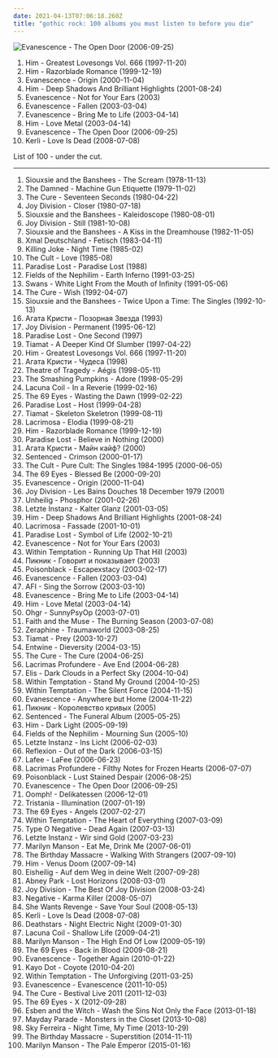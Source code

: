 ```yaml
---
date: 2021-04-13T07:06:18.260Z
title: "gothic rock: 100 albums you must listen to before you die"
---
```

![Evanescence - The Open Door (2006-09-25)](http://coverartarchive.org/release/b0a43312-26f6-46e1-b751-f24f54413e9f/6183360728-500.jpg "Evanescence - The Open Door (2006-09-25)")
<ol class="albums">
<li data-cover="https://img.discogs.com/5p0bYzMxbO-g0FixydX4t22HKkI=/fit-in/600x492/filters:strip_icc():format(jpeg):mode_rgb():quality(90)/discogs-images/R-4736214-1435140831-9496.jpeg.jpg" data-tags="love metal, gothic rock" role="button">Him - Greatest Lovesongs Vol. 666 (1997-11-20)</li>
<li data-cover="http://coverartarchive.org/release/c38d4983-987f-35b9-9683-932192d5e3c4/19881038050-500.jpg" data-tags="love metal" role="button">Him - Razorblade Romance (1999-12-19)</li>
<li data-cover="http://coverartarchive.org/release/5518dcfd-bcc5-422e-9f85-69d771cd2f5a/5961563350-500.jpg" data-tags="gothic rock, rock, gothic, evanescence" role="button">Evanescence - Origin (2000-11-04)</li>
<li data-cover="https://img.discogs.com/ni7uCf-iPt8QlOnZvnvuy2QwB-w=/fit-in/600x529/filters:strip_icc():format(jpeg):mode_rgb():quality(90)/discogs-images/R-1035230-1552926164-8622.jpeg.jpg" data-tags="love metal" role="button">Him - Deep Shadows And Brilliant Highlights (2001-08-24)</li>
<li data-cover="http://coverartarchive.org/release/9045185f-a666-488d-b63e-4e6fc141bb0a/1226061435-500.jpg" data-tags="rock, gothic rock, evanescence" role="button">Evanescence - Not for Your Ears (2003)</li>
<li data-cover="http://coverartarchive.org/release/0d36931b-831a-3663-90a1-57b2210e19f3/2107137774-500.jpg" data-tags="rock" role="button">Evanescence - Fallen (2003-03-04)</li>
<li data-cover="http://coverartarchive.org/release/0a95fcf2-e586-4002-9222-8a6451ac8d45/8906915408-500.jpg" data-tags="gothic rock, female fronted metal, metal" role="button">Evanescence - Bring Me to Life (2003-04-14)</li>
<li data-cover="https://img.discogs.com/-lr80SWu3Q6ICo4nNSf8Y21MFk4=/fit-in/600x591/filters:strip_icc():format(jpeg):mode_rgb():quality(90)/discogs-images/R-3783951-1344287950-5460.jpeg.jpg" data-tags="love metal, him" role="button">Him - Love Metal (2003-04-14)</li>
<li data-cover="http://coverartarchive.org/release/b0a43312-26f6-46e1-b751-f24f54413e9f/6183360728-500.jpg" data-tags="rock, gothic rock" role="button">Evanescence - The Open Door (2006-09-25)</li>
<li data-cover="http://coverartarchive.org/release/7e03de41-4397-4757-9e8b-9703d19c8440/5877736768-500.jpg" data-tags="gothic rock, pop" role="button">Kerli - Love Is Dead (2008-07-08)</li>
</ol>
List of 100 - under the cut.
<!-- more -->

_________________

<ol class="albums">
<li data-cover="http://coverartarchive.org/release/a580e5c6-fb3a-4b62-8170-daa13fa1c046/28316388522-500.jpg" data-tags="post-punk" role="button">
Siouxsie and the Banshees - The Scream (1978-11-13)
</li>
<li data-cover="http://coverartarchive.org/release/2f803106-a53a-49f4-8b9c-991a38a1b3b8/11574025842-500.jpg" data-tags="punk" role="button">
The Damned - Machine Gun Etiquette (1979-11-02)
</li>
<li data-cover="http://coverartarchive.org/release/710f4e35-a355-45ba-b61f-2a969ff8e870/12483197648-500.jpg" data-tags="post-punk" role="button">
The Cure - Seventeen Seconds (1980-04-22)
</li>
<li data-cover="http://coverartarchive.org/release/97d8bb43-f46f-3460-92dc-d6acdb3f1279/14969806130-500.jpg" data-tags="post-punk" role="button">
Joy Division - Closer (1980-07-18)
</li>
<li data-cover="http://coverartarchive.org/release/3acddd36-87e5-3564-a424-a79f6184ce3a/13485029013-500.jpg" data-tags="post-punk" role="button">
Siouxsie and the Banshees - Kaleidoscope (1980-08-01)
</li>
<li data-cover="https://via.placeholder.com/450" data-tags="post-punk, new wave" role="button">
Joy Division - Still (1981-10-08)
</li>
<li data-cover="https://img.discogs.com/21L8upSOvyjopNZJBhNHyZ4plhM=/fit-in/600x607/filters:strip_icc():format(jpeg):mode_rgb():quality(90)/discogs-images/R-687536-1293969695.jpeg.jpg" data-tags="post-punk" role="button">
Siouxsie and the Banshees - A Kiss in the Dreamhouse (1982-11-05)
</li>
<li data-cover="https://via.placeholder.com/450" data-tags="gothic rock" role="button">
Xmal Deutschland - Fetisch (1983-04-11)
</li>
<li data-cover="http://coverartarchive.org/release/133d0c34-4d0f-40a1-80e3-3683e9f346f1/7179212194-500.jpg" data-tags="post-punk" role="button">
Killing Joke - Night Time (1985-02)
</li>
<li data-cover="https://img.discogs.com/xdXOSbOn1BsO5GqS82UohghV5M4=/fit-in/600x579/filters:strip_icc():format(jpeg):mode_rgb():quality(90)/discogs-images/R-2371772-1280158614.jpeg.jpg" data-tags="80s, rock" role="button">
The Cult - Love (1985-08)
</li>
<li data-cover="http://coverartarchive.org/release/f9e3c799-0e8c-420f-9b62-8e968a020223/7494792139-500.jpg" data-tags="gothic metal" role="button">
Paradise Lost - Paradise Lost (1988)
</li>
<li data-cover="http://coverartarchive.org/release/a456ea09-b0c6-46bf-819b-f63df2bfeae3/21099734617-500.jpg" data-tags="gothic rock, gothic" role="button">
Fields of the Nephilim - Earth Inferno (1991-03-25)
</li>
<li data-cover="https://img.discogs.com/WOaRMRG6fv7SVBDgiWNapcJHm0M=/fit-in/600x603/filters:strip_icc():format(jpeg):mode_rgb():quality(90)/discogs-images/R-404236-1301203330.jpeg.jpg" data-tags="post-punk" role="button">
Swans - White Light From the Mouth of Infinity (1991-05-06)
</li>
<li data-cover="http://coverartarchive.org/release/4284b81f-1731-313a-a4de-58b4c18a754a/5808321423-500.jpg" data-tags="90s, alternative" role="button">
The Cure - Wish (1992-04-07)
</li>
<li data-cover="http://coverartarchive.org/release/2dd25b6d-d060-4cac-86a1-7666d3b43f7b/13484960339-500.jpg" data-tags="post-punk, alternative, new wave" role="button">
Siouxsie and the Banshees - Twice Upon a Time: The Singles (1992-10-13)
</li>
<li data-cover="https://via.placeholder.com/450" data-tags="gothic rock, darkwave, decadence, gothic" role="button">
Агата Кристи - Позорная Звезда (1993)
</li>
<li data-cover="http://coverartarchive.org/release/d7c9e8c6-b057-4f48-b04e-c460ec924eff/11920495341-500.jpg" data-tags="post-punk" role="button">
Joy Division - Permanent (1995-06-12)
</li>
<li data-cover="https://img.discogs.com/drEC4Qy-HSNgJ2g9Lo-wbWhccoY=/fit-in/600x600/filters:strip_icc():format(jpeg):mode_rgb():quality(90)/discogs-images/R-891780-1477933367-4382.jpeg.jpg" data-tags="gothic metal, gothic rock" role="button">
Paradise Lost - One Second (1997)
</li>
<li data-cover="https://img.discogs.com/tXrQK9c_BRaoT_2IQivX_drvGHo=/fit-in/380x600/filters:strip_icc():format(jpeg):mode_rgb():quality(90)/discogs-images/R-3038961-1312877882.jpeg.jpg" data-tags="gothic metal" role="button">
Tiamat - A Deeper Kind Of Slumber (1997-04-22)
</li>
<li data-cover="https://img.discogs.com/5p0bYzMxbO-g0FixydX4t22HKkI=/fit-in/600x492/filters:strip_icc():format(jpeg):mode_rgb():quality(90)/discogs-images/R-4736214-1435140831-9496.jpeg.jpg" data-tags="love metal, gothic rock" role="button">
Him - Greatest Lovesongs Vol. 666 (1997-11-20)
</li>
<li data-cover="http://coverartarchive.org/release/cc28a1e5-3497-4b59-9163-7bf78651a0e6/3856745463-500.jpg" data-tags="gothic rock, darkwave, dark electro" role="button">
Агата Кристи - Чудеса (1998)
</li>
<li data-cover="https://img.discogs.com/k0jZTlvf2cXLRUHH9SrPiwBGokE=/fit-in/300x300/filters:strip_icc():format(jpeg):mode_rgb():quality(90)/discogs-images/R-1075260-1325031345.jpeg.jpg" data-tags="gothic metal" role="button">
Theatre of Tragedy - Aégis (1998-05-11)
</li>
<li data-cover="http://coverartarchive.org/release/dcae11f6-16e0-4efc-9b14-9a6497ca6150/8920454022-500.jpg" data-tags="alternative, 90s" role="button">
The Smashing Pumpkins - Adore (1998-05-29)
</li>
<li data-cover="http://coverartarchive.org/release/e12ca663-cfe8-4796-b6e2-7bf73cf23723/4972030151-500.jpg" data-tags="gothic metal" role="button">
Lacuna Coil - In a Reverie (1999-02-16)
</li>
<li data-cover="https://img.discogs.com/2Vg9urP_Yt5xg2Zx7fMoDrEIwpk=/fit-in/500x500/filters:strip_icc():format(jpeg):mode_rgb():quality(90)/discogs-images/R-11986454-1526045647-3237.jpeg.jpg" data-tags="gothic, finnish, gothic metal" role="button">
The 69 Eyes - Wasting the Dawn (1999-02-22)
</li>
<li data-cover="https://img.discogs.com/IrPgeuAaT2g3YFS9j_LV1JErqJw=/fit-in/600x600/filters:strip_icc():format(jpeg):mode_rgb():quality(90)/discogs-images/R-3981598-1351321028-9016.jpeg.jpg" data-tags="synthpop" role="button">
Paradise Lost - Host (1999-04-28)
</li>
<li data-cover="http://coverartarchive.org/release/77b9806c-2a9e-37b8-b6c9-543addcb157b/1078439108-500.jpg" data-tags="gothic metal" role="button">
Tiamat - Skeleton Skeletron (1999-08-11)
</li>
<li data-cover="https://img.discogs.com/kghbP0cZiuZgaQ_jVxLPPJPBXSI=/fit-in/478x742/filters:strip_icc():format(jpeg):mode_rgb():quality(90)/discogs-images/R-7173385-1435353547-9883.jpeg.jpg" data-tags="gothic metal, gothic" role="button">
Lacrimosa - Elodia (1999-08-21)
</li>
<li data-cover="http://coverartarchive.org/release/c38d4983-987f-35b9-9683-932192d5e3c4/19881038050-500.jpg" data-tags="love metal" role="button">
Him - Razorblade Romance (1999-12-19)
</li>
<li data-cover="https://img.discogs.com/edGEGZLOD16Kv6kByAo9_kEeeSg=/fit-in/600x594/filters:strip_icc():format(jpeg):mode_rgb():quality(90)/discogs-images/R-1130922-1194544860.jpeg.jpg" data-tags="gothic metal" role="button">
Paradise Lost - Believe in Nothing (2000)
</li>
<li data-cover="http://coverartarchive.org/release/d044b55e-0167-4db0-8d6a-6af4557a9a2f/4826972311-500.jpg" data-tags="gothic rock" role="button">
Агата Кристи - Майн кайф? (2000)
</li>
<li data-cover="http://coverartarchive.org/release/ccb999e5-78df-4580-8e60-a997add577f7/21611705986-500.jpg" data-tags="gothic metal" role="button">
Sentenced - Crimson (2000-01-17)
</li>
<li data-cover="http://coverartarchive.org/release/4caa9d1a-9bea-44d6-a6cf-92b936fb6a9e/14716838841-500.jpg" data-tags="hard rock, gothic rock" role="button">
The Cult - Pure Cult: The Singles 1984-1995 (2000-06-05)
</li>
<li data-cover="https://img.discogs.com/kqRN-zCX6xcbe2idK_IDCANsMXo=/fit-in/600x533/filters:strip_icc():format(jpeg):mode_rgb():quality(90)/discogs-images/R-3822578-1355881869-9489.jpeg.jpg" data-tags="gothic rock" role="button">
The 69 Eyes - Blessed Be (2000-09-20)
</li>
<li data-cover="http://coverartarchive.org/release/5518dcfd-bcc5-422e-9f85-69d771cd2f5a/5961563350-500.jpg" data-tags="gothic rock, rock, gothic, evanescence" role="button">
Evanescence - Origin (2000-11-04)
</li>
<li data-cover="https://img.discogs.com/hWdPqNXPwsFrpxTRYHlZLsmUeqc=/fit-in/600x600/filters:strip_icc():format(jpeg):mode_rgb():quality(90)/discogs-images/R-2228302-1309560049.jpeg.jpg" data-tags="live, gothic rock" role="button">
Joy Division - Les Bains Douches 18 December 1979 (2001)
</li>
<li data-cover="https://img.discogs.com/m0AtEly4U_oBDq4sC4atqs8OUOE=/fit-in/600x600/filters:strip_icc():format(jpeg):mode_rgb():quality(90)/discogs-images/R-8178537-1456607064-8578.jpeg.jpg" data-tags="gothic rock" role="button">
Unheilig - Phosphor (2001-02-26)
</li>
<li data-cover="http://coverartarchive.org/release/f5e9663a-ef6e-44ef-bb12-3d1035614a82/9279630913-500.jpg" data-tags="gothic, gothic rock" role="button">
Letzte Instanz - Kalter Glanz (2001-03-05)
</li>
<li data-cover="https://img.discogs.com/ni7uCf-iPt8QlOnZvnvuy2QwB-w=/fit-in/600x529/filters:strip_icc():format(jpeg):mode_rgb():quality(90)/discogs-images/R-1035230-1552926164-8622.jpeg.jpg" data-tags="love metal" role="button">
Him - Deep Shadows And Brilliant Highlights (2001-08-24)
</li>
<li data-cover="https://img.discogs.com/wdd4p_tJ4rIY5k3ahZROER-oDZA=/fit-in/600x450/filters:strip_icc():format(jpeg):mode_rgb():quality(90)/discogs-images/R-9256865-1477485793-3525.jpeg.jpg" data-tags="gothic metal, gothic" role="button">
Lacrimosa - Fassade (2001-10-01)
</li>
<li data-cover="http://coverartarchive.org/release/a1f47d19-685b-4448-a452-a051088ac144/7730383719-500.jpg" data-tags="gothic metal" role="button">
Paradise Lost - Symbol of Life (2002-10-21)
</li>
<li data-cover="http://coverartarchive.org/release/9045185f-a666-488d-b63e-4e6fc141bb0a/1226061435-500.jpg" data-tags="rock, gothic rock, evanescence" role="button">
Evanescence - Not for Your Ears (2003)
</li>
<li data-cover="http://coverartarchive.org/release/ac6996dc-c9e2-48e6-98e3-5c3826d2ee4d/8770433514-500.jpg" data-tags="symphonic metal, gothic metal, female vocalists" role="button">
Within Temptation - Running Up That Hill (2003)
</li>
<li data-cover="https://img.discogs.com/5POZRB78GKsIKyN1T4kCXA3AigY=/fit-in/600x535/filters:strip_icc():format(jpeg):mode_rgb():quality(90)/discogs-images/R-2732772-1298552037.jpeg.jpg" data-tags="gothic rock, gothic" role="button">
Пикник - Говорит и показывает (2003)
</li>
<li data-cover="https://img.discogs.com/Di4fCTnUwkHCwg8Z0D2PThSPMrU=/fit-in/500x500/filters:strip_icc():format(jpeg):mode_rgb():quality(90)/discogs-images/R-663497-1144956946.jpeg.jpg" data-tags="gothic metal" role="button">
Poisonblack - Escapexstacy (2003-02-17)
</li>
<li data-cover="http://coverartarchive.org/release/0d36931b-831a-3663-90a1-57b2210e19f3/2107137774-500.jpg" data-tags="rock" role="button">
Evanescence - Fallen (2003-03-04)
</li>
<li data-cover="https://img.discogs.com/DmrGqQLFUrLoC-xhHEnLUml8Ldk=/fit-in/600x640/filters:strip_icc():format(jpeg):mode_rgb():quality(90)/discogs-images/R-2811694-1604423801-9427.jpeg.jpg" data-tags="punk rock, punk, alternative rock" role="button">
AFI - Sing the Sorrow (2003-03-10)
</li>
<li data-cover="http://coverartarchive.org/release/0a95fcf2-e586-4002-9222-8a6451ac8d45/8906915408-500.jpg" data-tags="gothic rock, female fronted metal, metal" role="button">
Evanescence - Bring Me to Life (2003-04-14)
</li>
<li data-cover="https://img.discogs.com/-lr80SWu3Q6ICo4nNSf8Y21MFk4=/fit-in/600x591/filters:strip_icc():format(jpeg):mode_rgb():quality(90)/discogs-images/R-3783951-1344287950-5460.jpeg.jpg" data-tags="love metal, him" role="button">
Him - Love Metal (2003-04-14)
</li>
<li data-cover="http://coverartarchive.org/release/34de4124-76fd-4596-a891-82a9041612f9/6485727185-500.jpg" data-tags="radio radio radio" role="button">
Ohgr - SunnyPsyOp (2003-07-01)
</li>
<li data-cover="https://img.discogs.com/PwLxDpKp4ZMyejyXT5CjJ_eDh8k=/fit-in/600x600/filters:strip_icc():format(jpeg):mode_rgb():quality(90)/discogs-images/R-479776-1402230122-1820.jpeg.jpg" data-tags="darkwave, gothic rock" role="button">
Faith and the Muse - The Burning Season (2003-07-08)
</li>
<li data-cover="http://coverartarchive.org/release/42672f8d-4385-4780-b205-eb3c12271a62/14835663159-500.jpg" data-tags="gothic rock" role="button">
Zeraphine - Traumaworld (2003-08-25)
</li>
<li data-cover="http://coverartarchive.org/release/d8cbb769-f683-446e-8ad8-77fc2eba132b/5102448170-500.jpg" data-tags="gothic metal" role="button">
Tiamat - Prey (2003-10-27)
</li>
<li data-cover="http://coverartarchive.org/release/de3bd933-36b8-49aa-8d2d-55d0a86e64a9/27340748738-500.jpg" data-tags="doom metal, gothic metal, gothic rock, love metal, entwine" role="button">
Entwine - Dieversity (2004-03-15)
</li>
<li data-cover="http://coverartarchive.org/release/25e2716b-2c65-3ef8-b4ff-afc96570347d/7947383918-500.jpg" data-tags="post-punk, rock, alternative" role="button">
The Cure - The Cure (2004-06-25)
</li>
<li data-cover="https://img.discogs.com/zcXh2DgXaIPzWZEp4Zk9_MReZqM=/fit-in/600x600/filters:strip_icc():format(jpeg):mode_rgb():quality(90)/discogs-images/R-2110482-1454351708-1243.jpeg.jpg" data-tags="gothic rock, gothic metal" role="button">
Lacrimas Profundere - Ave End (2004-06-28)
</li>
<li data-cover="http://coverartarchive.org/release/844dba59-e6fd-4da8-b024-8b8dcb9d11ec/15850705428-500.jpg" data-tags="gothic metal, female fronted metal" role="button">
Elis - Dark Clouds in a Perfect Sky (2004-10-04)
</li>
<li data-cover="http://coverartarchive.org/release/0cb0d731-2781-4fcf-99cd-133d079b7d31/9379278772-500.jpg" data-tags="symphonic metal" role="button">
Within Temptation - Stand My Ground (2004-10-25)
</li>
<li data-cover="http://coverartarchive.org/release/b0d338fa-6935-4aa6-b891-a51c37217e43/4630453378-500.jpg" data-tags="symphonic metal" role="button">
Within Temptation - The Silent Force (2004-11-15)
</li>
<li data-cover="http://coverartarchive.org/release/415d1dea-4107-49e0-8fbe-cba8cf607d86/9469978707-500.jpg" data-tags="rock, evanescence, live" role="button">
Evanescence - Anywhere but Home (2004-11-22)
</li>
<li data-cover="http://coverartarchive.org/release/1861b9e4-917c-46b2-b9c4-1396e9f9e1ce/8928787408-500.jpg" data-tags="russian rock" role="button">
Пикник - Королевство кривых (2005)
</li>
<li data-cover="https://img.discogs.com/Nt_WuXZUumK4deJtXAObOggv0d8=/fit-in/590x600/filters:strip_icc():format(jpeg):mode_rgb():quality(90)/discogs-images/R-3383753-1328457076.jpeg.jpg" data-tags="gothic metal" role="button">
Sentenced - The Funeral Album (2005-05-25)
</li>
<li data-cover="http://coverartarchive.org/release/a94bce4d-ae54-4965-b388-c4c045d756ae/5086482774-500.jpg" data-tags="love metal" role="button">
Him - Dark Light (2005-09-19)
</li>
<li data-cover="http://coverartarchive.org/release/70b4ad53-e679-4224-8a95-a81edffb747f/10909822706-500.jpg" data-tags="gothic rock" role="button">
Fields of the Nephilim - Mourning Sun (2005-10)
</li>
<li data-cover="http://coverartarchive.org/release/d8e4f746-f031-4f66-b19e-a299c4d571bf/8034544119-500.jpg" data-tags="gothic rock, folk rock" role="button">
Letzte Instanz - Ins Licht (2006-02-03)
</li>
<li data-cover="http://coverartarchive.org/release/43cfad01-c00b-4f19-8efc-ebf489280466/14845296401-500.jpg" data-tags="rock, hard rock, melodic death metal, finnish, gothic metal, gothic rock" role="button">
Reflexion - Out of the Dark (2006-03-15)
</li>
<li data-cover="http://coverartarchive.org/release/77de0c94-8433-47db-b755-460391bb8a9c/27320358488-500.jpg" data-tags="rock, gothic rock, female vocalists, deutsch, good songs" role="button">
Lafee - LaFee (2006-06-23)
</li>
<li data-cover="http://coverartarchive.org/release/188cb109-506f-49f2-9420-880052269d19/4436846605-500.jpg" data-tags="gothic metal" role="button">
Lacrimas Profundere - Filthy Notes for Frozen Hearts (2006-07-07)
</li>
<li data-cover="https://img.discogs.com/oOY0hXYgn-0Dr6Oc856IpBp4gwo=/fit-in/600x595/filters:strip_icc():format(jpeg):mode_rgb():quality(90)/discogs-images/R-1070575-1514157186-5942.jpeg.jpg" data-tags="gothic metal" role="button">
Poisonblack - Lust Stained Despair (2006-08-25)
</li>
<li data-cover="http://coverartarchive.org/release/b0a43312-26f6-46e1-b751-f24f54413e9f/6183360728-500.jpg" data-tags="rock, gothic rock" role="button">
Evanescence - The Open Door (2006-09-25)
</li>
<li data-cover="http://coverartarchive.org/release/446531b3-47a1-4caf-8815-dab5b6734dde/9819885655-500.jpg" data-tags="industrial metal" role="button">
Oomph! - Delikatessen (2006-12-01)
</li>
<li data-cover="https://img.discogs.com/pmP_hBJ-Nqg6EBqAKsClkXdId7U=/fit-in/500x451/filters:strip_icc():format(jpeg):mode_rgb():quality(90)/discogs-images/R-3265274-1323013527.jpeg.jpg" data-tags="gothic metal" role="button">
Tristania - Illumination (2007-01-19)
</li>
<li data-cover="https://img.discogs.com/dEADnWZ22h2m69wsaK7UmA5euVs=/fit-in/600x600/filters:strip_icc():format(jpeg):mode_rgb():quality(90)/discogs-images/R-8453695-1462473692-2954.jpeg.jpg" data-tags="gothic rock" role="button">
The 69 Eyes - Angels (2007-02-27)
</li>
<li data-cover="http://coverartarchive.org/release/ab50ac75-91ce-36a3-99b1-6e5e15aad912/5782076120-500.jpg" data-tags="symphonic metal" role="button">
Within Temptation - The Heart of Everything (2007-03-09)
</li>
<li data-cover="https://img.discogs.com/k1IyRqsVZjkfTBw8GG8E4gVIUyE=/fit-in/600x609/filters:strip_icc():format(jpeg):mode_rgb():quality(90)/discogs-images/R-2242668-1271875843.jpeg.jpg" data-tags="gothic metal, doom metal" role="button">
Type O Negative - Dead Again (2007-03-13)
</li>
<li data-cover="http://coverartarchive.org/release/8af957f3-737f-4263-ad65-fbba13fc6f87/8034557938-500.jpg" data-tags="folk, folk rock, gothic rock" role="button">
Letzte Instanz - Wir sind Gold (2007-03-23)
</li>
<li data-cover="https://img.discogs.com/W0CSa9C1T3w-Noz--iomfu9PawU=/fit-in/476x467/filters:strip_icc():format(jpeg):mode_rgb():quality(90)/discogs-images/R-4514401-1372412382-9887.jpeg.jpg" data-tags="industrial rock" role="button">
Marilyn Manson - Eat Me, Drink Me (2007-06-01)
</li>
<li data-cover="http://coverartarchive.org/release/0e51fc11-576b-3cfe-97fc-b006d9a90a2d/5307514978-500.jpg" data-tags="industrial, industrial rock, electronic" role="button">
The Birthday Massacre - Walking With Strangers (2007-09-10)
</li>
<li data-cover="http://coverartarchive.org/release/6d322992-2616-4364-ad9e-7a5d744dc1a5/19881039421-500.jpg" data-tags="love metal" role="button">
Him - Venus Doom (2007-09-14)
</li>
<li data-cover="https://img.discogs.com/fdjZ4pv7YOCUydDWF0uu8Q_W2WQ=/fit-in/500x500/filters:strip_icc():format(jpeg):mode_rgb():quality(90)/discogs-images/R-10247746-1494082490-4551.jpeg.jpg" data-tags="gothic metal, gothic rock" role="button">
Eisheilig - Auf dem Weg in deine Welt (2007-09-28)
</li>
<li data-cover="https://img.discogs.com/J2D81mRrRpIr7DJpPma6hE1lX4c=/fit-in/500x500/filters:strip_icc():format(jpeg):mode_rgb():quality(90)/discogs-images/R-1959985-1255110251.jpeg.jpg" data-tags="gothic rock, everything, steampunk, my collection, brought to you by the letter a, angstwave, sleepless, gothcore, nice and dark, a park, coming summer melancholy, album steampunk industrial" role="button">
Abney Park - Lost Horizons (2008-03-01)
</li>
<li data-cover="http://coverartarchive.org/release/add9be65-7960-4fb7-beac-c4c34243b095/9370672975-500.jpg" data-tags="rock, new wave, post-punk" role="button">
Joy Division - The Best Of Joy Division (2008-03-24)
</li>
<li data-cover="http://coverartarchive.org/release/296673a3-159f-48a6-b1fe-cda52232822c/6102292343-500.jpg" data-tags="rock, gothic rock" role="button">
Negative - Karma Killer (2008-05-07)
</li>
<li data-cover="http://coverartarchive.org/release/1a44d18f-180b-4677-b72b-13fa2b58a7e0/9291230911-500.jpg" data-tags="new wave, darkwave" role="button">
She Wants Revenge - Save Your Soul (2008-05-13)
</li>
<li data-cover="http://coverartarchive.org/release/7e03de41-4397-4757-9e8b-9703d19c8440/5877736768-500.jpg" data-tags="gothic rock, pop" role="button">
Kerli - Love Is Dead (2008-07-08)
</li>
<li data-cover="http://coverartarchive.org/release/67fd1cdd-1024-41e1-b103-fab82330a0b4/5674381799-500.jpg" data-tags="industrial metal" role="button">
Deathstars - Night Electric Night (2009-01-30)
</li>
<li data-cover="http://coverartarchive.org/release/03666113-97e0-44dc-a3fd-71f15b3bc1e7/14899098997-500.jpg" data-tags="gothic metal, alternative metal" role="button">
Lacuna Coil - Shallow Life (2009-04-21)
</li>
<li data-cover="http://coverartarchive.org/release/a4659f71-2c62-4aa4-813a-b9e2924d8a50/2554039402-500.jpg" data-tags="industrial rock, alternative rock" role="button">
Marilyn Manson - The High End Of Low (2009-05-19)
</li>
<li data-cover="http://coverartarchive.org/release/aa1696ae-aaec-4511-8a21-03c7f4100384/2133682012-500.jpg" data-tags="rock" role="button">
The 69 Eyes - Back in Blood (2009-08-21)
</li>
<li data-cover="http://coverartarchive.org/release/fc4fe161-760e-4200-990a-5d043977cb56/9020464539-500.jpg" data-tags="rock, female vocalists, gothic rock" role="button">
Evanescence - Together Again (2010-01-22)
</li>
<li data-cover="http://coverartarchive.org/release/e30c7618-5569-46ea-8eb4-b2128a6ec1ab/7712117702-500.jpg" data-tags="chamber music, gothic, gothic rock, animals, avant-garde metal, avant-prog, goth fusion" role="button">
Kayo Dot - Coyote (2010-04-20)
</li>
<li data-cover="http://coverartarchive.org/release/fa2c2a08-5f73-4ace-86e2-2f6d74b42914/2094872063-500.jpg" data-tags="symphonic metal" role="button">
Within Temptation - The Unforgiving (2011-03-25)
</li>
<li data-cover="http://coverartarchive.org/release/dca58b08-9e7b-4a1d-bd1a-3f8cfd39c65d/4338440659-500.jpg" data-tags="rock, alternative rock" role="button">
Evanescence - Evanescence (2011-10-05)
</li>
<li data-cover="http://coverartarchive.org/release/bf01ac13-6952-4d74-b2b3-d768a2715276/18135728217-500.jpg" data-tags="rock, alternative, gothic" role="button">
The Cure - Bestival Live 2011 (2011-12-03)
</li>
<li data-cover="http://coverartarchive.org/release/84af1176-dbf9-4072-93fa-877112c97c07/5331768600-500.jpg" data-tags="gothic rock" role="button">
The 69 Eyes - X (2012-09-28)
</li>
<li data-cover="https://img.discogs.com/K3HHAaKOZArCSdgaJG0Hpq5wTRY=/fit-in/600x600/filters:strip_icc():format(jpeg):mode_rgb():quality(90)/discogs-images/R-4206704-1358536944-7924.jpeg.jpg" data-tags="electronica, experimental, female vocalists, gothic rock" role="button">
Esben and the Witch - Wash the Sins Not Only the Face (2013-01-18)
</li>
<li data-cover="http://coverartarchive.org/release/67331ae2-d391-4cfd-bf4e-586d5cdaf55a/7760393605-500.jpg" data-tags="alternative rock, gothic rock" role="button">
Mayday Parade - Monsters in the Closet (2013-10-08)
</li>
<li data-cover="http://coverartarchive.org/release/185d0b3a-3a56-4db8-8e80-2e47861d078b/12033804091-500.jpg" data-tags="indie pop, noise pop, indie rock, pop, rock, synthpop, alternative" role="button">
Sky Ferreira - Night Time, My Time (2013-10-29)
</li>
<li data-cover="http://coverartarchive.org/release/e3ba1c3c-1319-44f7-a812-dbc9042eea01/8795270288-500.jpg" data-tags="industrial rock, synth rock" role="button">
The Birthday Massacre - Superstition (2014-11-11)
</li>
<li data-cover="http://coverartarchive.org/release/2fe0a7ce-6876-44a6-b966-6f5fe466473b/9837934274-500.jpg" data-tags="alternative rock, hard rock, rock, blues rock" role="button">
Marilyn Manson - The Pale Emperor (2015-01-16)
</li>
</ol>
